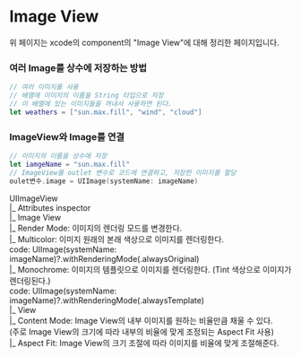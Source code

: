 # Image View
 위 페이지는 xcode의 component의 "Image View"에 대해 정리한 페이지입니다.    
       
### 여러 Image를 상수에 저장하는 방법  
```swift
// 여러 이미지를 사용
// 배열에 이미지의 이름을 String 타입으로 저장
// 이 배열에 있는 이미지들을 꺼내서 사용하면 된다.
let weathers = ["sun.max.fill", "wind", "cloud"]
```

### ImageView와 Image를 연결
```swift
// 이미지의 이름을 상수에 저장
let iamgeName = "sun.max.fill"
// ImageView를 outlet 변수로 코드에 연결하고, 저장한 이미지를 할당
oulet변수.image = UIImage(systemName: imageName)
```


 
 UIImageView    
    |_ Attributes inspector     
        |_ Image View     
            |_ Render Mode: 이미지의 렌더링 모드를 변경한다.     
                |_ Multicolor: 이미지 원래의 본래 색상으로 이미지를 렌더링한다.     
                                code: UIImage(systemName: imageName)?.withRenderingMode(.alwaysOriginal)       
                |_  Monochrome: 이미지의 템플릿으로 이미지를 렌더링한다. (Tint 색상으로 이미지가 렌더링된다.)         
                                code: UIImage(systemName: imageName)?.withRenderingMode(.alwaysTemplate)      
        |_ View     
            |_ Content Mode: Image View의 내부 이미지를 원하는 비율만큼 채울 수 있다.     
                            (주로 Image View의 크기에 따라 내부의 비율에 맞게 조정되는 Aspect Fit 사용)      
                |_ Aspect Fit: Image View의 크기 조절에 따라 이미지를 비율에 맞게 조절해준다.      
        



